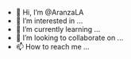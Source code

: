 - 👋 Hi, I’m @AranzaLA
- 👀 I’m interested in ...
- 🌱 I’m currently learning ...
- 💞️ I’m looking to collaborate on ...
- 📫 How to reach me ...

<!---
AranzaLA/AranzaLA is a ✨ special ✨ repository because its `README.md` (this file) appears on your GitHub profile.
You can click the Preview link to take a look at your changes.
--->
